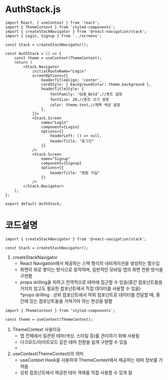 # AuthStack.js

```JS
import React, { useContext } from 'react';
import { ThemeContext } from 'styled-components';
import { createStackNavigator } from '@react-navigation/stack';
import { Login, Signup } from '../screens';

const Stack = createStackNavigator();

const AuthStack = () => {
    const theme = useContext(ThemeContext);
    return (
        <Stack.Navigator
            initialRouteName="Login"
            screenOptions={{
                headerTitleAlign: 'center',
                cardStyle: { backgroundColor: theme.background },
                headerTitleStyle: {
                    fontFamily: 'GCB_Bold',//폰트 설정
                    fontSize: 20,//폰트 크기 설정
                    color: theme.text,//제목 색상 설정
                },
            }}>
            <Stack.Screen
                name="Login"
                component={Login}
                options={{
                    headerLeft: () => null,
                    headerTitle: "로그인"
                }}
            />
            <Stack.Screen
                name="Signup"
                component={Signup}
                options={{
                    headerTitle: "회원 가입"
                }}
            />
        </Stack.Navigator>
    );
};

export default AuthStack;
```

# 코드설명

```JS
import { createStackNavigator } from '@react-navigation/stack';

const Stack = createStackNavigator();
```
1. createStackNavigator
    - React Navigation에서 제공하는 스택 형식의 네비게이션을 생성하는 함수임
    - 화면이 위로 쌓이는 방식으로 동작하며, 일반적인 모바일 앱의 화면 전환 방식을 구현함
    - props drilling을 피하고 전역적으로 테마에 접근할 수 있음(중간 컴포넌트들을 거치지 않고도 필요한 컴포넌트에서 직접 데이터를 사용할 수 있음)
    <br>*props drilling : 상위 컴포넌트에서 하위 컴포넌트로 데이터를 전달할 때, 중간에 있는 컴포넌트들을 거쳐가야 하는 현상을 말함
```JS
import { ThemeContext } from 'styled-components';

const theme = useContext(ThemeContext);
```
1. ThemeContext 사용이유
    - 앱 전체에서 일관된 테마(색상, 스타일 등)를 관리하기 위해 사용됨
    - 다크모드/라이트모드 같은 테마 전환을 쉽게 구현할 수 있음
    - 
2. useContext(ThemeContext)의 의미
    - useContext Hook을 사용하여 ThemeContext에서 제공하는 테마 정보를 가져옴
    - 상위 컴포넌트에서 제공한 테마 객체를 직접 사용할 수 있게 됨